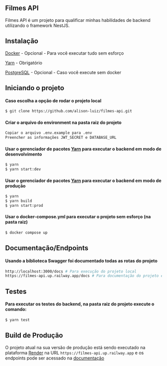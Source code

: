 ## Filmes API

Filmes API é um projeto para qualificar minhas habilidades de backend utilizando o framework NestJS.

## Instalação


[Docker](https://www.docker.com/) - Opcional - Para você executar tudo sem esforço

[Yarn](https://yarnpkg.com/) - Obrigatório

[PostgreSQL](https://www.postgresql.org/) - Opcional - Caso você execute sem docker


## Iniciando o projeto

#### Caso escolha a opção de rodar o projeto local

```bash
$ git clone https://github.com/alison-luiz/filmes-api.git
```

#### Criar o arquivo do environment na pasta raiz do projeto
```bash
Copiar o arquivo .env.example para .env
Preencher as informações JWT_SECRET e DATABASE_URL
```

#### Usar o gerenciador de pacotes [Yarn](https://yarnpkg.com/) para executar o backend em modo de desenvolvimento

```bash
$ yarn
$ yarn start:dev
```

#### Usar o gerenciador de pacotes [Yarn](https://yarnpkg.com/) para executar o backend em modo de produção

```bash
$ yarn
$ yarn build
$ yarn start:prod
```

#### Usar o docker-compose.yml para executar o projeto sem esforço (na pasta raiz)

```bash
$ docker compose up
```

## Documentação/Endpoints

#### Usando a biblioteca Swagger foi documentado todas as rotas do projeto

```bash
http://localhost:3000/docs # Para execução do projeto local
https://filmes-api.up.railway.app/docs # Para documentação do projeto em deploy
```

## Testes

#### Para executar os testes do backend, na pasta raiz do projeto execute o comando:
```bash
$ yarn test
```

## Build de Produção

O projeto atual na sua versão de produção está sendo executado na plataforma [Render](https://render.com/) na URL `https://filmes-api.up.railway.app` e os endpoints pode ser acessado na [documentação](https://filmes-api.up.railway.app/docs)
